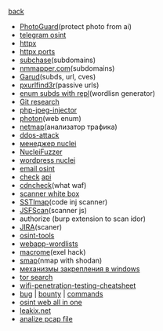 [back](../../README.md)
- [PhotoGuard](https://github.com/MadryLab/photoguard)(protect photo from ai)
- [telegram osint](https://github.com/drego85/tosint)
- [httpx](https://github.com/projectdiscovery/httpx)
- [httpx ports](./src_for_src/httpx_ports.md)
- [subchase](https://github.com/tokiakasu/subchase)(subdomains)
- [nmmapper.com](https://www.nmmapper.com/sys/tools/subdomainfinder/)(subdomains)
- [Garud](https://github.com/R0X4R/Garud)(subds, url, cves)
- [pxurlfind3r](https://github.com/hueristiq/xurlfind3r)(passive urls)
- [enum subds with repl](./src_for_src/subds.md)(wordlisn generator)
- [Git research](https://github.com/internetwache/GitTools)
- [php-jpeg-injector](https://github.com/dlegs/php-jpeg-injector)
- [photon](https://github.com/s0md3v/Photon)(web enum)
- [netmap](https://github.com/lmsecure/LMS.NetMap)(анализатор трафика)
- [ddos-attack](https://github.com/karthik558/ddos-attack)
- [менеджер nuclei](https://github.com/xm1k3/cent)
- [NucleiFuzzer](https://github.com/0xKayala/NucleiFuzzer)
- [wordpress nuclei](https://github.com/topscoder/nuclei-wordfence-cve)
- [email osint](https://epieos.com/)
- [check](https://api-guesser.netlify.app/) [api](https://github.com/streaak/keyhacks)
- [cdncheck](https://github.com/projectdiscovery/cdncheck)(what waf)
- [scanner white box](https://github.com/bearer/bearer)
- [SSTImap](https://github.com/vladko312/SSTImap)(code inj scanner)
- [JSFScan](https://github.com/KathanP19/JSFScan.sh)(scanner js)
- authorize (burp extension to scan idor)
- [JIRA](./src_for_src/jira.md)(scaner)
- [osint-tools](https://github.com/wddadk/Offensive-OSINT-Tools)
- [webapp-wordlists](https://github.com/p0dalirius/webapp-wordlists)
- [macrome](https://github.com/michaelweber/Macrome)(exel hack)
- [smap](https://github.com/s0md3v/Smap)(nmap with shodan)
- [механизмы закрепления в windows](https://persistence-info.github.io/)
- [tor search](./src_for_src/tor_search_en.md)
- [wifi-penetration-testing-cheatsheet](https://github.com/ivan-sincek/wifi-penetration-testing-cheat-sheet)
- [bug](https://github.com/twseptian/oneliner-bugbounty) | [bounty](https://github.com/KingOfBugbounty/KingOfBugBountyTips) | [commands](https://github.com/dwisiswant0/awesome-oneliner-bugbounty)
- [osint web all in one](https://web-check.as93.net/)
- [leakix.net](https://leakix.net/)
- [analize pcap file](https://apackets.com/upload)